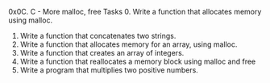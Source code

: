 0x0C. C - More malloc, free
Tasks
0. Write a function that allocates memory using malloc.
1. Write a function that concatenates two strings.
2. Write a function that allocates memory for an array, using malloc.
3. Write a function that creates an array of integers.
4. Write a function that reallocates a memory block using malloc and free
5. Write a program that multiplies two positive numbers.
